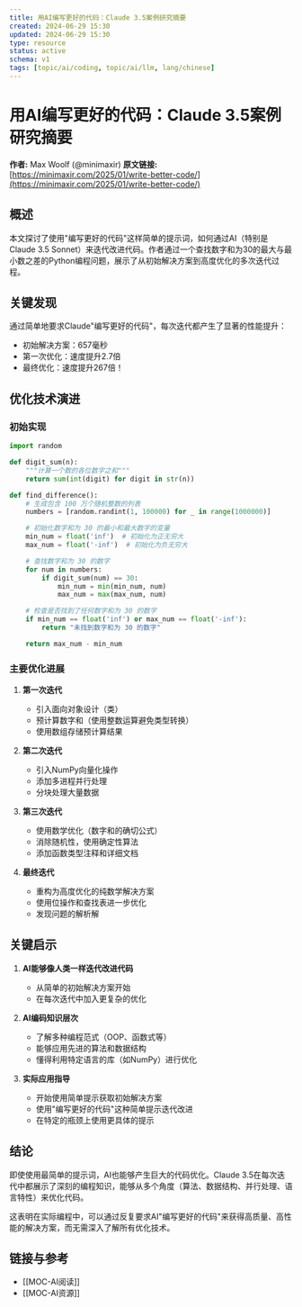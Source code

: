 ```yaml
---
title: 用AI编写更好的代码：Claude 3.5案例研究摘要
created: 2024-06-29 15:30
updated: 2024-06-29 15:30
type: resource
status: active
schema: v1
tags: [topic/ai/coding, topic/ai/llm, lang/chinese]
---
```


# 用AI编写更好的代码：Claude 3.5案例研究摘要

**作者:** Max Woolf (@minimaxir)
**原文链接:** [https://minimaxir.com/2025/01/write-better-code/](https://minimaxir.com/2025/01/write-better-code/)

## 概述

本文探讨了使用"编写更好的代码"这样简单的提示词，如何通过AI（特别是Claude 3.5 Sonnet）来迭代改进代码。作者通过一个查找数字和为30的最大与最小数之差的Python编程问题，展示了从初始解决方案到高度优化的多次迭代过程。

## 关键发现

通过简单地要求Claude"编写更好的代码"，每次迭代都产生了显著的性能提升：
- 初始解决方案：657毫秒
- 第一次优化：速度提升2.7倍
- 最终优化：速度提升267倍！

## 优化技术演进

### 初始实现
```python
import random

def digit_sum(n):
    """计算一个数的各位数字之和"""
    return sum(int(digit) for digit in str(n))

def find_difference():
    # 生成包含 100 万个随机整数的列表
    numbers = [random.randint(1, 100000) for _ in range(1000000)]

    # 初始化数字和为 30 的最小和最大数字的变量
    min_num = float('inf')  # 初始化为正无穷大
    max_num = float('-inf')  # 初始化为负无穷大

    # 查找数字和为 30 的数字
    for num in numbers:
        if digit_sum(num) == 30:
            min_num = min(min_num, num)
            max_num = max(max_num, num)

    # 检查是否找到了任何数字和为 30 的数字
    if min_num == float('inf') or max_num == float('-inf'):
        return "未找到数字和为 30 的数字"

    return max_num - min_num
```

### 主要优化进展

1. **第一次迭代**
   - 引入面向对象设计（类）
   - 预计算数字和（使用整数运算避免类型转换）
   - 使用数组存储预计算结果

2. **第二次迭代**
   - 引入NumPy向量化操作
   - 添加多进程并行处理
   - 分块处理大量数据

3. **第三次迭代**
   - 使用数学优化（数字和的确切公式）
   - 消除随机性，使用确定性算法
   - 添加函数类型注释和详细文档

4. **最终迭代**
   - 重构为高度优化的纯数学解决方案
   - 使用位操作和查找表进一步优化
   - 发现问题的解析解

## 关键启示

1. **AI能够像人类一样迭代改进代码**
   - 从简单的初始解决方案开始
   - 在每次迭代中加入更复杂的优化

2. **AI编码知识层次**
   - 了解多种编程范式（OOP、函数式等）
   - 能够应用先进的算法和数据结构
   - 懂得利用特定语言的库（如NumPy）进行优化

3. **实际应用指导**
   - 开始使用简单提示获取初始解决方案
   - 使用"编写更好的代码"这种简单提示迭代改进
   - 在特定的瓶颈上使用更具体的提示

## 结论

即使使用最简单的提示词，AI也能够产生巨大的代码优化。Claude 3.5在每次迭代中都展示了深刻的编程知识，能够从多个角度（算法、数据结构、并行处理、语言特性）来优化代码。

这表明在实际编程中，可以通过反复要求AI"编写更好的代码"来获得高质量、高性能的解决方案，而无需深入了解所有优化技术。

## 链接与参考

- [[MOC-AI阅读]]
- [[MOC-AI资源]] 